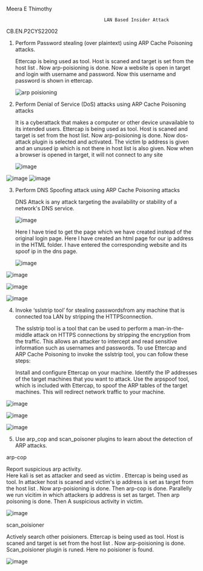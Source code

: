 
 Meera E Thimothy
 
                                        LAN Based Insider Attack
 
 CB.EN.P2CYS22002
 

1) Perform Password stealing (over plaintext) using ARP Cache Poisoning attacks.

   Ettercap is being used as tool. Host is scaned and target is set from the host list . Now arp-poisioning is done. Now  a website is open in target and login with username and password. Now this    username and password is shown in ettercap.
    
    
    ![arp poisioning](https://user-images.githubusercontent.com/57287429/227922818-789e7886-5ac5-47f3-9302-ff0d5ec81878.png)
    
    
2) Perform Denial of Service (DoS) attacks using ARP Cache Poisoning attacks 
   
   It is a cyberattack that makes a computer or other device unavailable to its intended users. Ettercap is being used as tool. Host is scaned and target is set from the host list. Now arp-poisioning is done. Now dos-attack plugin is selected and activated. The victim Ip address is given and an unused ip which is not there in host   list is also given. Now when a browser is opened in target, it will not connect to any site
   
   ![image](https://user-images.githubusercontent.com/57287429/227930716-115da1c2-1067-43c9-83e4-54b07e60f731.png)
 
 ![image](https://user-images.githubusercontent.com/57287429/228022401-bb38ef43-1975-4bd0-a18f-a30920de0444.png)
 ![image](https://user-images.githubusercontent.com/57287429/228028191-0c5f4f52-de8c-4039-9deb-55d2b19ab14b.png)


3) Perform DNS Spoofing attack using ARP Cache Poisoning attacks 

    DNS Attack is any attack targeting the availability or stability of a network's DNS service.
    
    ![image](https://user-images.githubusercontent.com/57287429/227962843-900e4efc-9426-431a-a507-13df4b603db3.png)

    Here I have tried to get the page which we have created instead of the original login page.
    Here  I have created an html page for our ip address in the HTML folder. I have entered the     corresponding website and its spoof ip in the dns page.
    
    ![image](https://user-images.githubusercontent.com/57287429/227964010-8c90aec8-9e23-4a90-bd6f-f4be45fa2b5a.png)

![image](https://user-images.githubusercontent.com/57287429/227964079-5b662a1b-bc6c-4660-af3d-65dd45dc8bce.png)

![image](https://user-images.githubusercontent.com/57287429/227964175-1a57d7c1-de11-4f77-a830-d1c5957cc2bb.png)
    
![image](https://user-images.githubusercontent.com/57287429/227964364-9729c171-89a6-4ec4-8313-c3c516e8e61b.png)

4) Invoke ‘sslstrip tool’ for stealing passwordsfrom any machine that is connected toa LAN by stripping the HTTPSconnection. 

   The sslstrip tool is a tool that can be used to perform a man-in-the-middle attack on HTTPS connections by stripping the encryption from the traffic. This allows an    attacker to intercept and read sensitive information such as usernames and passwords. To use Ettercap and ARP Cache Poisoning to invoke the sslstrip tool, you can      follow these steps:

   Install and configure Ettercap on your machine.
   Identify the IP addresses of the target machines that you want to attack.
   Use the arpspoof tool, which is included with Ettercap, to spoof the ARP tables of the target machines. This will redirect network traffic to your machine.

![image](https://user-images.githubusercontent.com/57287429/228022869-1852c11e-0960-4f48-84a3-fb33c7b20b47.png)

![image](https://user-images.githubusercontent.com/57287429/228026786-c21771c2-2f35-48cd-8723-b8417bbc517d.png)

![image](https://user-images.githubusercontent.com/57287429/228028532-68c8ca13-261a-4a07-82f5-9ae3a7f10355.png)


5) Use arp_cop and scan_poisoner plugins to learn about the detection of ARP attacks.

 arp-cop
 
 Report suspicious arp activity.   
 Here kali is set as attacker and seed as victim . Ettercap is being used as tool. In attacker host is scaned and victim's ip address is set as target from the host
 list . Now arp-poisioning is done. Then arp-cop is done. Parallelly we run vicitim in which attackers ip address is set as target. Then arp poisoning is done. Then
 A suspicious activity in victim.
 
   ![image](https://user-images.githubusercontent.com/57287429/228025404-e6aa27c0-9ec4-4e4d-86f5-bc1730d2d71c.png)

 scan_poisioner

 Actively search other poisioners.
 Ettercap is being used as tool. Host is scaned and target is set from the host list . Now arp-poisioning is done. Scan_poisioner plugin is runed. Here no poisioner is  found.
 
 ![image](https://user-images.githubusercontent.com/57287429/228026309-eedb2e4c-5b59-4ad0-924d-534b3062014d.png)


